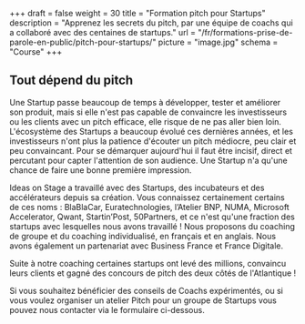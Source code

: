 +++
draft		= false
weight			= 30
title		= "Formation pitch pour Startups"
description = "Apprenez les secrets du pitch, par une équipe de coachs qui a collaboré avec des centaines de startups."
url 			= "/fr/formations-prise-de-parole-en-public/pitch-pour-startups/"
picture		= "image.jpg"
schema		= "Course"
+++

## Tout dépend du pitch
Une Startup passe beaucoup de temps à développer, tester et améliorer son produit, mais si elle n'est pas capable de convaincre les investisseurs ou les clients avec un pitch efficace, elle risque de ne pas aller bien loin. L'écosystème des Startups a beaucoup évolué ces dernières années, et les investisseurs n'ont plus la patience d'écouter un pitch médiocre, peu clair et peu convaincant. Pour se démarquer aujourd'hui il faut être incisif, direct et percutant pour capter l'attention de son audience. Une Startup n'a qu'une chance de faire une bonne première impression.

Ideas on Stage a travaillé avec des Startups, des incubateurs et des accélérateurs depuis sa création. Vous connaissez certainement certains de ces noms : BlaBlaCar, Euratechnologies, l’Atelier BNP, NUMA, Microsoft Accelerator, Qwant, Startin’Post, 50Partners, et ce n'est qu'une fraction des startups avec lesquelles nous avons travaillé ! Nous proposons du coaching de groupe et du coaching individualisé, en français et en anglais. Nous avons également un partenariat avec Business France et France Digitale.

Suite à notre coaching certaines startups ont levé des millions, convaincu leurs clients et gagné des concours de pitch des deux côtés de l'Atlantique !

Si vous souhaitez bénéficier des conseils de Coachs expérimentés, ou si vous voulez organiser un atelier Pitch pour un groupe de Startups vous pouvez nous contacter via le formulaire ci-dessous.

